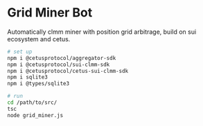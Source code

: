 # Grid Miner Bot
Automatically clmm miner with position grid arbitrage, build on sui ecosystem and cetus.




```bash
# set up
npm i @cetusprotocol/aggregator-sdk
npm i @cetusprotocol/sui-clmm-sdk
npm i @cetusprotocol/cetus-sui-clmm-sdk
npm i sqlite3
npm i @types/sqlite3

# run
cd /path/to/src/
tsc
node grid_miner.js
```

